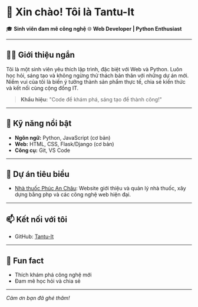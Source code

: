 # 👋 Xin chào! Tôi là Tantu-It

🎓 **Sinh viên đam mê công nghệ**
🌐 **Web Developer | Python Enthusiast**

---

## 🧑‍💻 Giới thiệu ngắn

Tôi là một sinh viên yêu thích lập trình, đặc biệt với Web và Python. Luôn học hỏi, sáng tạo và không ngừng thử thách bản thân với những dự án mới. Niềm vui của tôi là biến ý tưởng thành sản phẩm thực tế, chia sẻ kiến thức và kết nối cùng cộng đồng IT.

> **Khẩu hiệu:** "Code để khám phá, sáng tạo để thành công!"

---

## 🚀 Kỹ năng nổi bật

- **Ngôn ngữ:** Python, JavaScript (cơ bản)
- **Web:** HTML, CSS, Flask/Django (cơ bản)
- **Công cụ:** Git, VS Code

---

## 📌 Dự án tiêu biểu

- [Nhà thuốc Phúc An Châu](https://nhathuocphucanchau.kesug.com/): Website giới thiệu và quản lý nhà thuốc, xây dựng bằng php và các công nghệ web hiện đại.

---

## 📫 Kết nối với tôi

- GitHub: [Tantu-It](https://github.com/Tantu-It)

---

## 🎯 Fun fact

- Thích khám phá công nghệ mới
- Đam mê học hỏi và chia sẻ

---

_Cảm ơn bạn đã ghé thăm!_

